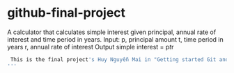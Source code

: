 # github-final-project

A calculator that calculates simple interest given principal, annual rate of interest and time period in years.
Input:
   p, principal amount
   t, time period in years
   r, annual rate of interest
Output
   simple interest = p*t*r
```bash
 This is the final project's Huy Nguyễn Mai in "Getting started Git and GitHub" course
'''
